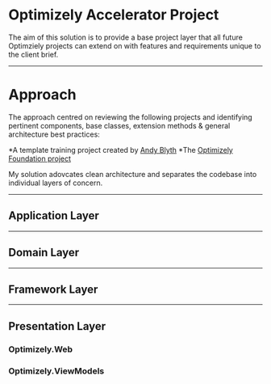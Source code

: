 # Optimizely Accelerator Project
The aim of this solution is to provide a base project layer that all future Optimziely projects can extend on with features and requirements
unique to the client brief.

***
# Approach
The approach centred on reviewing the following projects and identifying pertinent components, base classes, extension methods & general architecture best practices:

*A template training project created by [Andy Blyth](https://github.com/technicaldogsbody/optimizely-reactjsnet-training) 
*The [Optimizely Foundation project](https://github.com/episerver/Foundation/tree/master/src/Foundation)

My solution adovcates clean architecture and separates the codebase into individual layers of concern. 
***
## Application Layer

***
## Domain Layer

***
## Framework Layer

***
## Presentation Layer
### Optimizely.Web
### Optimizely.ViewModels
